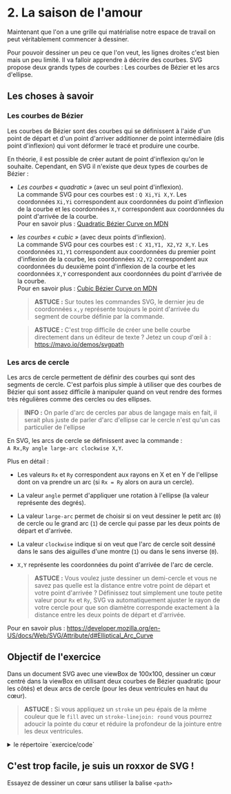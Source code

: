 # 2. La saison de l'amour

Maintenant que l'on a une grille qui matérialise notre espace de travail on peut véritablement commencer à dessiner.

Pour pouvoir dessiner un peu ce que l'on veut, les lignes droites c'est bien mais un peu limité. Il va falloir apprendre à décrire des courbes. SVG propose deux grands types de courbes : Les courbes de Bézier et les arcs d'ellipse.


## Les choses à savoir

### Les courbes de Bézier

Les courbes de Bézier sont des courbes qui se définissent à l'aide d'un point de départ et d'un point d'arriver additionner de point intermédiaire (dis point d'inflexion) qui vont déformer le tracé et produire une courbe.

En théorie, il est possible de créer autant de point d'inflexion qu'on le souhaite. Cependant, en SVG il n'existe que deux types de courbes de Bézier :

- _Les courbes « quadratic »_ (avec un seul point d'inflexion).<br>
  La commande SVG pour ces courbes est : `Q Xi,Yi X,Y`. Les coordonnées `Xi,Yi` correspondent aux coordonnées du point d'inflexion de la courbe et les coordonnées `X,Y` correspondent aux coordonnées du point d'arrivée de la courbe.<br>
  Pour en savoir plus : [Quadratic Bézier Curve on MDN][1]

- _les courbes « cubic »_ (avec deux points d'inflexion).<br>
  La commande SVG pour ces courbes est : `C X1,Y1, X2,Y2 X,Y`. Les coordonnées `X1,Y1` correspondent aux coordonnées du premier point d'inflexion de la courbe, les coordonnées `X2,Y2` correspondent aux coordonnées du deuxième point d'inflexion de la courbe et les coordonnées `X,Y` correspondent aux coordonnées du point d'arrivée de la courbe.<br>
  Pour en savoir plus : [Cubic Bézier Curve on MDN][2]

  > **ASTUCE :** Sur toutes les commandes SVG, le dernier jeu de coordonnées `x,y` représente toujours le point d'arrivée du segment de courbe définie par la commande.

  > **ASTUCE :** C'est trop difficile de créer une belle courbe directement dans un éditeur de texte ? Jetez un coup d'œil à : https://mavo.io/demos/svgpath

### Les arcs de cercle

Les arcs de cercle permettent de définir des courbes qui sont des segments de cercle. C'est parfois plus simple à utiliser que des courbes de Bézier qui sont assez difficile à manipuler quand on veut rendre des formes très régulières comme des cercles ou des ellipses.

  > **INFO :** On parle d'arc de cercles par abus de langage mais en fait, il serait plus juste de parler d'arc d'ellipse car le cercle n'est qu'un cas particulier de l'ellipse

En SVG, les arcs de cercle se définissent avec la commande : `A Rx,Ry angle large-arc clockwise X,Y`.

Plus en détail :

- Les valeurs `Rx` et `Ry` correspondent aux rayons en X et en Y de l'ellipse dont on va prendre un arc (si `Rx = Ry` alors on aura un cercle).
- La valeur `angle` permet d'appliquer une rotation à l'ellipse (la valeur représente des degrés).
- La valeur `large-arc` permet de choisir si on veut dessiner le petit arc (`0`) de cercle ou le grand arc (`1`) de cercle qui passe par les deux points de départ et d'arrivée.
- La valeur `clockwise` indique si on veut que l'arc de cercle soit dessiné dans le sans des aiguilles d'une montre (`1`) ou dans le sens inverse (`0`).
- `X,Y` représente les coordonnées du point d'arrivée de l'arc de cercle.

  > **ASTUCE :** Vous voulez juste dessiner un demi-cercle et vous ne savez pas quelle est la distance entre votre point de départ et votre point d'arrivée ? Définissez tout simplement une toute petite valeur pour `Rx` et `Ry`, SVG va automatiquement ajuster le rayon de votre cercle pour que son diamètre corresponde exactement à la distance entre les deux points de départ et d'arrivée.

Pour en savoir plus : https://developer.mozilla.org/en-US/docs/Web/SVG/Attribute/d#Elliptical_Arc_Curve


## Objectif de l'exercice

Dans un document SVG avec une viewBox de 100x100, dessiner un cœur centré dans la viewBox en utilisant deux courbes de Bézier quadratic (pour les côtés) et deux arcs de cercle (pour les deux ventricules en haut du cœur).

  > **ASTUCE :** Si vous appliquez un `stroke` un peu épais de la même couleur que le `fill` avec un `stroke-linejoin: round` vous pourrez adoucir la pointe du cœur et réduire la profondeur de la jointure entre les deux ventricules.

<details>
  <summary>le répertoire `exercice/code`</summary>
  <iframe src="code"></iframe>
</details>


## C'est trop facile, je suis un roxxor de SVG !

Essayez de dessiner un cœur sans utiliser la balise `<path>`


[1]: https://developer.mozilla.org/en-US/docs/Web/SVG/Attribute/d#Quadratic_B%C3%A9zier_Curve
[2]: https://developer.mozilla.org/en-US/docs/Web/SVG/Attribute/d#Cubic_B%C3%A9zier_Curve
